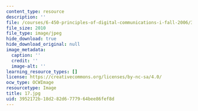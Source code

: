```yaml
---
content_type: resource
description: ''
file: /courses/6-450-principles-of-digital-communications-i-fall-2006/3952172b18d282d6777964bee86fef8d_17.jpg
file_size: 2010
file_type: image/jpeg
hide_download: true
hide_download_original: null
image_metadata:
  caption: ''
  credit: ''
  image-alt: ''
learning_resource_types: []
license: https://creativecommons.org/licenses/by-nc-sa/4.0/
ocw_type: OCWImage
resourcetype: Image
title: 17.jpg
uid: 3952172b-18d2-82d6-7779-64bee86fef8d
---
```

